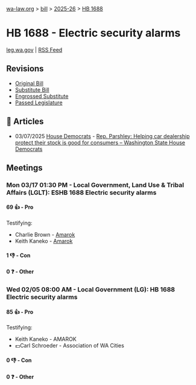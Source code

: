 [wa-law.org](/) > [bill](/bill/) > [2025-26](/bill/2025-26/) > [HB 1688](/bill/2025-26/hb/1688/)

# HB 1688 - Electric security alarms
[leg.wa.gov](https://app.leg.wa.gov/billsummary?BillNumber=1688&Year=2025&Initiative=false) | [RSS Feed](./rss.xml)

## Revisions
* [Original Bill](1/)
* [Substitute Bill](S/)
* [Engrossed Substitute](S.E/)
* [Passed Legislature](S.PL/)

## 📰 Articles
* 03/07/2025 [House Democrats](/org/house_democrats/) - [Rep. Parshley: Helping car dealership protect their stock is good for consumers – Washington State House Democrats](https://housedemocrats.wa.gov/blog/2025/03/07/42/#:~:text=HB%201688)

## Meetings
### Mon 03/17 01:30 PM - Local Government, Land Use & Tribal Affairs (LGLT): ESHB 1688 Electric security alarms
#### 69 👍 - Pro
Testifying:
* Charlie Brown - [Amarok](/org/amarok/)
* Keith Kaneko - [Amarok](/org/amarok/)

#### 1 👎 - Con

#### 0 ❓ - Other

### Wed 02/05 08:00 AM - Local Government (LG): HB 1688 Electric security alarms
#### 85 👍 - Pro
Testifying:
* Keith Kaneko - AMAROK
* 💵Carl Schroeder - Association of WA Cities

#### 0 👎 - Con

#### 0 ❓ - Other
